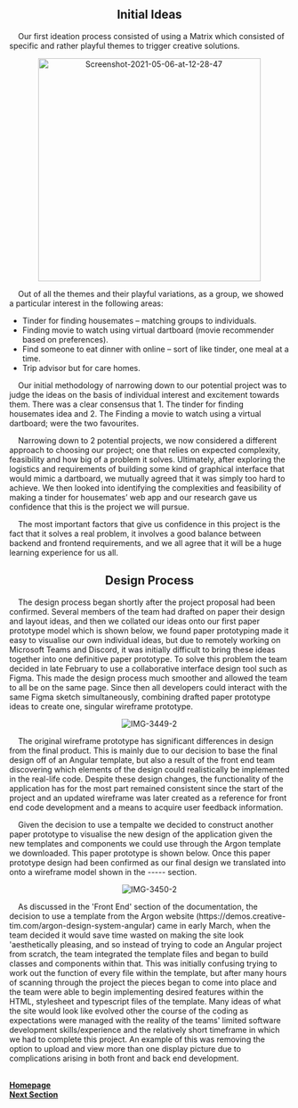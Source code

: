 
<h2 align="center"> <b> Initial Ideas </b> </h2>

<p>&nbsp;&nbsp;&nbsp;&nbsp;Our first ideation process consisted of using a Matrix which consisted of specific and rather playful themes to trigger creative solutions.</p>

<p align="center"><img src="https://i.ibb.co/1vpqZ3B/Screenshot-2021-05-06-at-12-28-47.png" alt="Screenshot-2021-05-06-at-12-28-47" border="0" height="400"></p>

 
 <p>&nbsp;&nbsp;&nbsp;&nbsp;Out of all the themes and their playful variations, as a group, we showed a particular interest in the following areas:</p>

- Tinder for finding housemates – matching groups to individuals. 
- Finding movie to watch using virtual dartboard (movie recommender based on preferences).
- Find someone to eat dinner with online – sort of like tinder, one meal at a time. 
- Trip advisor but for care homes.

 

<p>&nbsp;&nbsp;&nbsp;&nbsp;Our initial methodology of narrowing down to our potential project was to judge the ideas on the basis of individual interest and excitement towards them. There was a clear consensus that 1. The tinder for finding housemates idea and 2. The Finding a movie to watch using a virtual dartboard; were the two favourites.</p>

 

<p>&nbsp;&nbsp;&nbsp;&nbsp;Narrowing down to 2 potential projects, we now considered a different approach to choosing our project; one that relies on expected complexity, feasibility and how big of a problem it solves. Ultimately, after exploring the logistics and requirements of building some kind of graphical interface that would mimic a dartboard, we mutually agreed that it was simply too hard to achieve. We then looked into identifying the complexities and feasibility of making a tinder for housemates’ web app and our research gave us confidence that this is the project we will pursue.</p>

 

<p>&nbsp;&nbsp;&nbsp;&nbsp;The most important factors that give us confidence in this project is the fact that it solves a real problem, it involves a good balance between backend and frontend requirements, and we all agree that it will be a huge learning experience for us all.</p>

<h2 align="center">Design Process</h2>

<p>&nbsp;&nbsp;&nbsp;&nbsp;The design process began shortly after the project proposal had been confirmed. Several members of the team had drafted on paper their design and layout ideas, and then we collated our ideas onto our first paper prototype model which is shown below, we found paper prototyping made it easy to visualise our own individual ideas, but due to remotely working on Microsoft Teams and Discord, it was initially difficult to bring these ideas together into one definitive paper prototype. To solve this problem the team decided in late February to use a collaborative interface design tool such as Figma. This made the design process much smoother and allowed the team to all be on the same page. Since then all developers could interact with the same Figma sketch simultaneously, combining drafted paper prototype ideas to create one, singular wireframe prototype.</p>

<p align="center"><img src="https://i.ibb.co/k1S2Jzg/IMG-3449-2.jpg" alt="IMG-3449-2" border="0"></p>

<p>&nbsp;&nbsp;&nbsp;&nbsp;The original wireframe prototype has significant differences in design from the final product. This is mainly due to our decision to base the final design off of an Angular template, but also a result of the front end team discovering which elements of the design could realistically be implemented in the real-life code. Despite these design changes, the functionality of the application has for the most part remained consistent since the start of the project and an updated wireframe was later created as a reference for front end code development and a means to acquire user feedback information.</p>

<p>&nbsp;&nbsp;&nbsp;&nbsp;Given the decision to use a tempalte we decided to construct another paper prototype to visualise the new design of the application given the new templates and components we could use through the Argon template we downloaded. This paper prototype is shown below. Once this paper prototype design had been confirmed as our final design we translated into onto a wireframe model shown in the ----- section.</p>

<p align="center"><img src="https://i.ibb.co/1QhSZg3/IMG-3450-2.jpg" alt="IMG-3450-2" border="0"></p>

<p>&nbsp;&nbsp;&nbsp;&nbsp;As discussed in the 'Front End' section of the documentation, the decision to use a template from the Argon website (https://demos.creative-tim.com/argon-design-system-angular) came in early March, when the team decided it would save time wasted on making the site look 'aesthetically pleasing, and so instead of trying to code an Angular project from scratch, the team integrated the template files and began to build classes and components within that. This was initially confusing trying to work out the function of every file within the template, but after many hours of scanning through the project the pieces began to come into place and the team were able to begin implementing desired features within the HTML, stylesheet and typescript files of the template. Many ideas of what the site would look like evolved other the course of the coding as expectations were managed with the reality of the teams' limited software development skills/experience and the relatively short timeframe in which we had to complete this project. An example of this was removing the option to upload and view more than one display picture due to complications arising in both front and back end development.</p>

<br>
<a href="https://github.com/JaiRanchod/Desk-10-Software-Engineering-Group-Project/tree/release">
<b>Homepage</b></a>
<br>
<a href="https://github.com/JaiRanchod/Desk-10-Software-Engineering-Group-Project/blob/develop/Documentation%20Notes/Identification%20of%20interacting%20users%20and%20broader%20stakeholders.md">
<b>Next Section</b></a>
